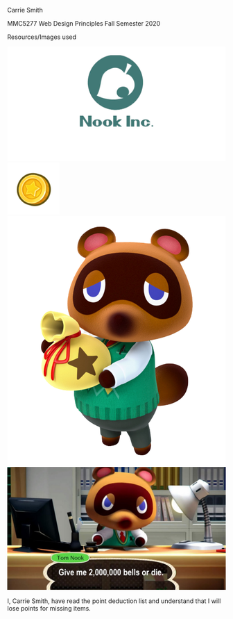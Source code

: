 Carrie Smith

MMC5277 Web Design Principles Fall Semester 2020



Resources/Images used

  <img src="images/nookinc.png"/>
  <img src="images/bell.png"/>
  <img src="images/tom nook.png"/>
  <img src="images/tom nook1.jpg"/>


  I, Carrie Smith, have read the point deduction list and understand that
  I will lose points for missing items.

